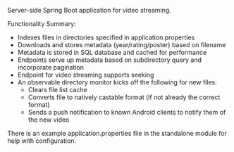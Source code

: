 Server-side Spring Boot application for video streaming.

Functionality Summary:
- Indexes files in directories specified in application.properties
- Downloads and stores metadata (year/rating/poster) based on filename
- Metadata is stored in SQL database and cached for performance
- Endpoints serve up metadata based on subdirectory query and incorporate pagination
- Endpoint for video streaming supports seeking
- An observable directory monitor kicks off the following for new files:
  - Clears file list cache
  - Converts file to natively castable format (if not already the correct format)
  - Sends a push notification to known Android clients to notify them of the new video

There is an example application.properties file in the standalone module for help with configuration.
